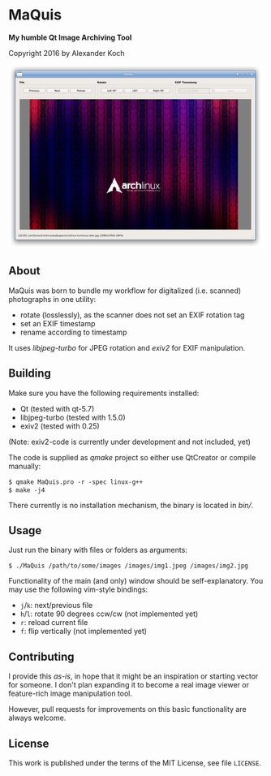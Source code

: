 # MaQuis

**My humble Qt Image Archiving Tool**

Copyright 2016 by Alexander Koch

![](https://github.com/lynix/MaQuis/blob/master/screenshot.png)


## About

MaQuis was born to bundle my workflow for digitalized (i.e. scanned)
photographs in one utility:
* rotate (losslessly), as the scanner does not set an EXIF rotation tag
* set an EXIF timestamp
* rename according to timestamp

It uses *libjpeg-turbo* for JPEG rotation and *exiv2* for EXIF manipulation.


## Building

Make sure you have the following requirements installed:
* Qt (tested with qt-5.7)
* libjpeg-turbo (tested with 1.5.0)
* exiv2 (tested with 0.25)

(Note: exiv2-code is currently under development and not included, yet)

The code is supplied as *qmake* project so either use QtCreator or compile
manually:
```
$ qmake MaQuis.pro -r -spec linux-g++
$ make -j4
```

There currently is no installation mechanism, the binary is located in *bin/*.

## Usage

Just run the binary with files or folders as arguments:
```
$ ./MaQuis /path/to/some/images /images/img1.jpeg /images/img2.jpg
```

Functionality of the main (and only) window should be self-explanatory. You may
use the following vim-style bindings:
* `j`/`k`: next/previous file
* `h`/`l`: rotate 90 degrees ccw/cw (not implemented yet)
* `r`: reload current file
* `f`: flip vertically (not implemented yet)

## Contributing

I provide this _as-is_, in hope that it might be an inspiration or starting
vector for someone. I don't plan expanding it to become a real image viewer or
feature-rich image manipulation tool.

However, pull requests for improvements on this basic functionality are always
welcome.

## License
This work is published under the terms of the MIT License, see file `LICENSE`.


